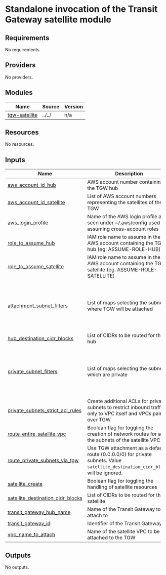 # Standalone invocation of the Transit Gateway satellite module

<!-- BEGINNING OF PRE-COMMIT-TERRAFORM DOCS HOOK -->
## Requirements

No requirements.

## Providers

No providers.

## Modules

| Name | Source | Version |
|------|--------|---------|
| <a name="module_tgw-satellite"></a> [tgw-satellite](#module\_tgw-satellite) | ../../ | n/a |

## Resources

No resources.

## Inputs

| Name | Description | Type | Default | Required |
|------|-------------|------|---------|:--------:|
| <a name="input_aws_account_id_hub"></a> [aws\_account\_id\_hub](#input\_aws\_account\_id\_hub) | AWS account number containing the TGW hub | `string` | n/a | yes |
| <a name="input_aws_account_id_satellite"></a> [aws\_account\_id\_satellite](#input\_aws\_account\_id\_satellite) | List of AWS account numbers representing the satellites of the TGW | `list(string)` | n/a | yes |
| <a name="input_aws_login_profile"></a> [aws\_login\_profile](#input\_aws\_login\_profile) | Name of the AWS login profile as seen under ~/.aws/config used for assuming cross-account roles | `string` | n/a | yes |
| <a name="input_role_to_assume_hub"></a> [role\_to\_assume\_hub](#input\_role\_to\_assume\_hub) | IAM role name to assume in the AWS account containing the TGW hub (eg. ASSUME-ROLE-HUB) | `string` | n/a | yes |
| <a name="input_role_to_assume_satellite"></a> [role\_to\_assume\_satellite](#input\_role\_to\_assume\_satellite) | IAM role name to assume in the AWS account containing the TGW satellite (eg. ASSUME-ROLE-SATELLITE) | `string` | n/a | yes |
| <a name="input_attachment_subnet_filters"></a> [attachment\_subnet\_filters](#input\_attachment\_subnet\_filters) | List of maps selecting the subnet(s) where TGW will be attached | <pre>list(object({<br>    name   = string<br>    values = list(string)<br>  }))</pre> | <pre>[<br>  {<br>    "name": "tag:Name",<br>    "values": [<br>      "*private*"<br>    ]<br>  }<br>]</pre> | no |
| <a name="input_hub_destination_cidr_blocks"></a> [hub\_destination\_cidr\_blocks](#input\_hub\_destination\_cidr\_blocks) | List of CIDRs to be routed for the hub | `list(string)` | `[]` | no |
| <a name="input_private_subnet_filters"></a> [private\_subnet\_filters](#input\_private\_subnet\_filters) | List of maps selecting the subnet(s) which are private | <pre>list(object({<br>    name   = string<br>    values = list(string)<br>  }))</pre> | <pre>[<br>  {<br>    "name": "tag:Name",<br>    "values": [<br>      "*private*"<br>    ]<br>  }<br>]</pre> | no |
| <a name="input_private_subnets_strict_acl_rules"></a> [private\_subnets\_strict\_acl\_rules](#input\_private\_subnets\_strict\_acl\_rules) | Create additional ACLs for private subnets to restrict inbound traffic only to VPC itself and VPCs paired over TGW | `bool` | `false` | no |
| <a name="input_route_entire_satellite_vpc"></a> [route\_entire\_satellite\_vpc](#input\_route\_entire\_satellite\_vpc) | Boolean flag for toggling the creation of network routes for all the subnets of the satellite VPC | `bool` | `false` | no |
| <a name="input_route_private_subnets_via_tgw"></a> [route\_private\_subnets\_via\_tgw](#input\_route\_private\_subnets\_via\_tgw) | Use TGW attachment as a default route (0.0.0.0/0) for private subnets. Value `satellite_destination_cidr_block`s will be ignored. | `bool` | `false` | no |
| <a name="input_satellite_create"></a> [satellite\_create](#input\_satellite\_create) | Boolean flag for toggling the handling of satellite resources | `bool` | `false` | no |
| <a name="input_satellite_destination_cidr_blocks"></a> [satellite\_destination\_cidr\_blocks](#input\_satellite\_destination\_cidr\_blocks) | List of CIDRs to be routed for the satellite | `list(string)` | `[]` | no |
| <a name="input_transit_gateway_hub_name"></a> [transit\_gateway\_hub\_name](#input\_transit\_gateway\_hub\_name) | Name of the Transit Gateway to attach to | `string` | `""` | no |
| <a name="input_transit_gateway_id"></a> [transit\_gateway\_id](#input\_transit\_gateway\_id) | Identifier of the Transit Gateway | `string` | `""` | no |
| <a name="input_vpc_name_to_attach"></a> [vpc\_name\_to\_attach](#input\_vpc\_name\_to\_attach) | Name of the satellite VPC to be attached to the TGW | `string` | `""` | no |

## Outputs

No outputs.

<!-- END OF PRE-COMMIT-TERRAFORM DOCS HOOK -->
